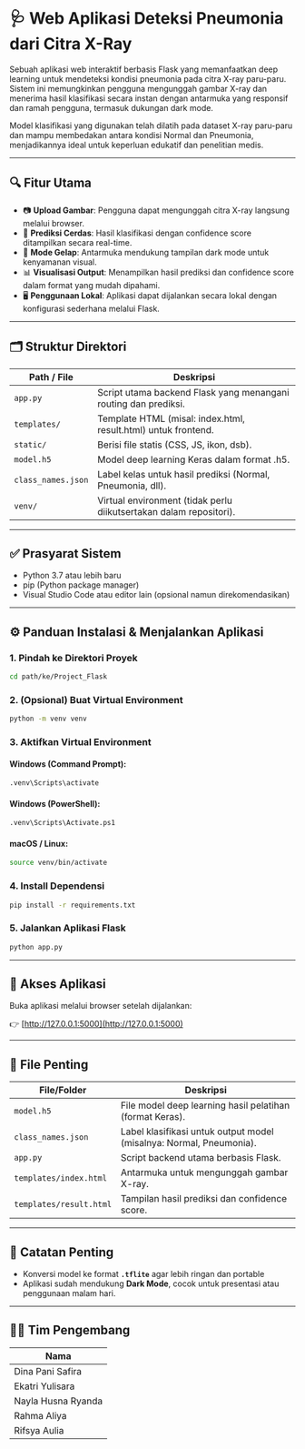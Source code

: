 
# 🩺 Web Aplikasi Deteksi Pneumonia dari Citra X-Ray

Sebuah aplikasi web interaktif berbasis Flask yang memanfaatkan deep learning untuk mendeteksi kondisi pneumonia pada citra X-ray paru-paru. Sistem ini memungkinkan pengguna mengunggah gambar X-ray dan menerima hasil klasifikasi secara instan dengan antarmuka yang responsif dan ramah pengguna, termasuk dukungan dark mode.

Model klasifikasi yang digunakan telah dilatih pada dataset X-ray paru-paru dan mampu membedakan antara kondisi Normal dan Pneumonia, menjadikannya ideal untuk keperluan edukatif dan penelitian medis.

---

## 🔍 Fitur Utama

- 📷 **Upload Gambar**: Pengguna dapat mengunggah citra X-ray langsung melalui browser.
- 🧠 **Prediksi Cerdas**: Hasil klasifikasi dengan confidence score ditampilkan secara real-time.
- 🌙 **Mode Gelap**: Antarmuka mendukung tampilan dark mode untuk kenyamanan visual.
- 📊 **Visualisasi Output**: Menampilkan hasil prediksi dan confidence score dalam format yang mudah dipahami.
- 🖥️ **Penggunaan Lokal**: Aplikasi dapat dijalankan secara lokal dengan konfigurasi sederhana melalui Flask.

---

## 🗂️ Struktur Direktori

| Path / File             | Deskripsi                                                             |
|-------------------------|----------------------------------------------------------------------|
| `app.py`                | Script utama backend Flask yang menangani routing dan prediksi.      |
| `templates/`            | Template HTML (misal: index.html, result.html) untuk frontend.        |
| `static/`               | Berisi file statis (CSS, JS, ikon, dsb).                             |
| `model.h5`              | Model deep learning Keras dalam format .h5.                          |
| `class_names.json`      | Label kelas untuk hasil prediksi (Normal, Pneumonia, dll).           |
| `venv/`                 | Virtual environment (tidak perlu diikutsertakan dalam repositori).   |

---

## ✅ Prasyarat Sistem

- Python 3.7 atau lebih baru
- pip (Python package manager)
- Visual Studio Code atau editor lain (opsional namun direkomendasikan)

---

## ⚙️ Panduan Instalasi & Menjalankan Aplikasi

### 1. Pindah ke Direktori Proyek

```bash
cd path/ke/Project_Flask
```

### 2. (Opsional) Buat Virtual Environment

```bash
python -m venv venv
```

### 3. Aktifkan Virtual Environment

#### Windows (Command Prompt):

```bash
.venv\Scripts\activate
```

#### Windows (PowerShell):

```bash
.venv\Scripts\Activate.ps1
```

#### macOS / Linux:

```bash
source venv/bin/activate
```

### 4. Install Dependensi

```bash
pip install -r requirements.txt
```

### 5. Jalankan Aplikasi Flask

```bash
python app.py
```

---

## 🚀 Akses Aplikasi

Buka aplikasi melalui browser setelah dijalankan:

👉 [http://127.0.0.1:5000](http://127.0.0.1:5000)

---

## 📄 File Penting

| File/Folder              | Deskripsi                                                                 |
|--------------------------|--------------------------------------------------------------------------|
| `model.h5`               | File model deep learning hasil pelatihan (format Keras).                 |
| `class_names.json`       | Label klasifikasi untuk output model (misalnya: Normal, Pneumonia).      |
| `app.py`                 | Script backend utama berbasis Flask.                                     |
| `templates/index.html`   | Antarmuka untuk mengunggah gambar X-ray.                                 |
| `templates/result.html`  | Tampilan hasil prediksi dan confidence score.                            |

---

## 🛑 Catatan Penting
  - Konversi model ke format **`.tflite`** agar lebih ringan dan portable
  - Aplikasi sudah mendukung **Dark Mode**, cocok untuk presentasi atau penggunaan malam hari.

---

## 👨‍💻 Tim Pengembang

| Nama                  |
|-----------------------|
| Dina Pani Safira      | 
| Ekatri Yulisara       | 
| Nayla Husna Ryanda    | 
| Rahma Aliya           | 
| Rifsya Aulia          | 
